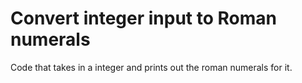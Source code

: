 Convert integer input to Roman numerals
=======================================

Code that takes in a integer and prints out the roman numerals for it.
